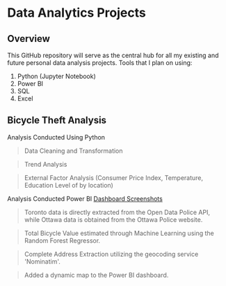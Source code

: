 # Data Analytics Projects

## Overview
This GitHub repository will serve as the central hub for all my existing and future personal data analysis projects.
Tools that I plan on using:
1. Python (Jupyter Notebook)
2. Power BI 
3. SQL
4. Excel

## Bicycle Theft Analysis

Analysis Conducted Using Python 

> Data Cleaning and Transformation

> Trend Analysis

> External Factor Analysis (Consumer Price Index, Temperature, Education Level of by location)


Analysis Conducted Power BI [Dashboard Screenshots](Bicycle%20Theft%20Analysis/Dashboard%20Screenshots.pdf)

> Toronto data is directly extracted from the Open Data Police API, while Ottawa data is obtained from the Ottawa Police website.

> Total Bicycle Value estimated through Machine Learning using the Random Forest Regressor.

> Complete Address Extraction utilizing the geocoding service 'Nominatim'.

> Added a dynamic map to the Power BI dashboard.


